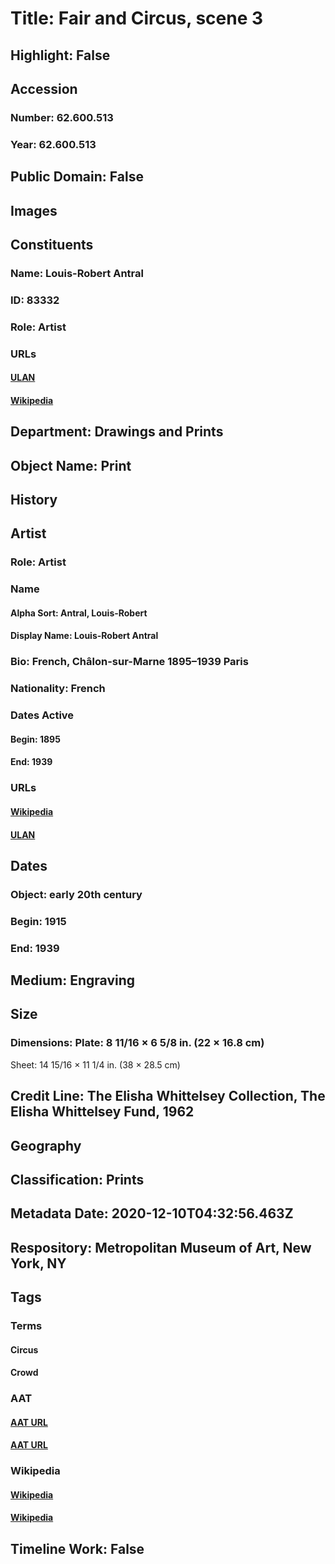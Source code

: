 # Title: Fair and Circus, scene 3
## Highlight: False
## Accession
### Number: 62.600.513
### Year: 62.600.513
## Public Domain: False
## Images
## Constituents
### Name: Louis-Robert Antral
### ID: 83332
### Role: Artist
### URLs
#### [ULAN](http://vocab.getty.edu/page/ulan/500092898)
#### [Wikipedia](https://www.wikidata.org/wiki/Q3435782)
## Department: Drawings and Prints
## Object Name: Print
## History
## Artist
### Role: Artist
### Name
#### Alpha Sort: Antral, Louis-Robert
#### Display Name: Louis-Robert Antral
### Bio: French, Châlon-sur-Marne 1895–1939 Paris
### Nationality: French
### Dates Active
#### Begin: 1895
#### End: 1939
### URLs
#### [Wikipedia](https://www.wikidata.org/wiki/Q3435782)
#### [ULAN](http://vocab.getty.edu/page/ulan/500092898)
## Dates
### Object: early 20th century
### Begin: 1915
### End: 1939
## Medium: Engraving
## Size
### Dimensions: Plate: 8 11/16 × 6 5/8 in. (22 × 16.8 cm)
Sheet: 14 15/16 × 11 1/4 in. (38 × 28.5 cm)
## Credit Line: The Elisha Whittelsey Collection, The Elisha Whittelsey Fund, 1962
## Geography
## Classification: Prints
## Metadata Date: 2020-12-10T04:32:56.463Z
## Respository: Metropolitan Museum of Art, New York, NY
## Tags
### Terms
#### Circus
#### Crowd
### AAT
#### [AAT URL](http://vocab.getty.edu/page/aat/300069235)
#### [AAT URL](None)
### Wikipedia
#### [Wikipedia]()
#### [Wikipedia]()
## Timeline Work: False